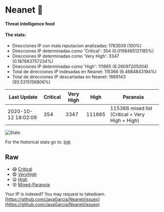 # Neanet :hocho:
#### Threat intelligence feed
#### The stats:

- Direcciones IP con mala reputacion analizadas: 1783509 (100%)
- Direcciones IP determinadas como 'Critical':  354 (0.0198485121185%)
- Direcciones IP determinadas como 'Very High':  3347 (0.187663757234%)
- Direcciones IP determinadas como 'High':  111665 (6.26097205004)
- Total de direcciones IP indexadas en Neanet:  115366 (6.4684843194%)
- Total de direcciones IP descartadas en Neanet:  1668143 (93.5315156806%)

| Last Update | Critical | Very High | High | Paranoia |
| --- | --- | --- | --- | --- |
| 2020-10-12 18:02:09 | 354 | 3347 | 111665 | 115366 mixed list (Critical + Very High + High)|

![Stats](https://docs.google.com/spreadsheets/d/e/2PACX-1vSnaNMIXVabIpDJjufMlzH7poXnshF3mgd8Is1g9ytUEzVsP5my4Trn8f-xkoLLQ38xpL3HtmUexLo6/pubchart?oid=501124687&format=image)

For the historical stats go to: [link](/stats.csv)
## Raw
- :scream: [Critical](https://raw.githubusercontent.com/JavaGarcia/Neanet/master/blacklists/neanet_critical.txt)
- :fearful: [VeryHigh](https://raw.githubusercontent.com/JavaGarcia/Neanet/master/blacklists/neanet_veryHigh.txtt)
- :frowning: [High](https://raw.githubusercontent.com/JavaGarcia/Neanet/master/blacklists/neanet_high.txt)
- :dizzy_face: [Mixed-Paranoia](https://raw.githubusercontent.com/JavaGarcia/Neanet/master/blacklists/neanet_all.txt)


Your IP is indexed? You may request to takedown. [https://github.com/JavaGarcia/Neanet/issues](https://github.com/JavaGarcia/Neanet/issues)





















































































































































































































































































































































































































































































































































































































































































































































































































































































































































































































































































































































































































































































































































































































